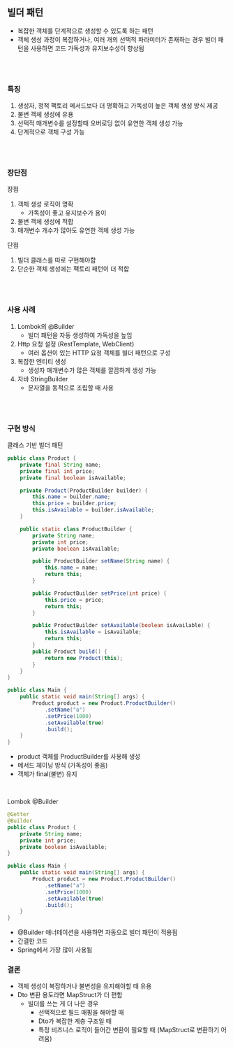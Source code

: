 ## 빌더 패턴
- 복잡한 객체를 단계적으로 생성할 수 있도록 하는 패턴
- 객체 생성 과정이 복잡하거나, 여러 개의 선택적 파라미터가 존재하는 경우 빌더 패턴을 사용하면 코드 가독성과 유지보수성이 향상됨

</br></br>

### 특징
1. 생성자, 정적 팩토리 메서드보다 더 명확하고 가독성이 높은 객체 생성 방식 제공
2. 불변 객체 생성에 유용
3. 선택적 매개변수를 설정할때 오버로딩 없이 유연한 객체 생성 가능
4. 단계적으로 객체 구성 가능

</br></br>

### 장단점

장점
1. 객체 생성 로직이 명확 
   - 가독성이 좋고 유지보수가 용이
2. 불변 객체 생성에 적합
3. 매개변수 개수가 많아도 유연한 객체 생성 가능

단점
1. 빌더 클래스를 따로 구현해야함
2. 단순한 객체 생성에는 팩토리 패턴이 더 적합

</br></br>

### 사용 사례
1. Lombok의 @Builder  
   - 빌더 패턴을 자동 생성하여 가독성을 높임
2. Http 요청 설정 (RestTemplate, WebClient)
   - 여러 옵션이 있는 HTTP 요청 객체를 빌더 패턴으로 구성
3. 복잡한 엔티티 생성
   - 생성자 매개변수가 많은 객체를 깔끔하게 생성 가능
4. 자바 StringBuilder
   - 문자열을 동적으로 조립할 때 사용

</br></br>

### 구현 방식
클래스 기반 빌더 패턴
```java
public class Product {
	private final String name;
	private final int price;
	private final boolean isAvailable;

	private Product(ProductBuilder builder) {
		this.name = builder.name;
		this.price = builder.price;
		this.isAvailable = builder.isAvailable;
	}

	public static class ProductBuilder {
	    private String name;
		private int price;
		private boolean isAvailable;

		public ProductBuilder setName(String name) {
			this.name = name;
			return this;
		}

		public ProductBuilder setPrice(int price) {
			this.price = price;
			return this;
		}

		public ProductBuilder setAvailable(boolean isAvailable) {
			this.isAvailable = isAvailable;
			return this;
		}
		public Product build() {
			return new Product(this);
		}
	}
}

public class Main {
	public static void main(String[] args) {
		Product product = new Product.ProductBuilder()
			.setName("a")
			.setPrice(1000)
			.setAvailable(true)
			.build();
	}
}
```
- product 객체를 ProductBuilder를 사용해 생성
- 메서드 체이닝 방식 (가독성이 좋음)
- 객체가 final(불변) 유지

<br>

Lombok @Builder
```java
@Getter
@Builder
public class Product {
    private String name;
    private int price;
    private boolean isAvailable;
}

public class Main {
	public static void main(String[] args) {
		Product product = new Product.ProductBuilder()
			.setName("a")
			.setPrice(1000)
			.setAvailable(true)
			.build();
	}
}
```
- @Builder 애너테이션을 사용하면 자동으로 빌더 패턴이 적용됨
- 간결한 코드
- Spring에서 가장 많이 사용됨


### 결론
- 객체 생성이 복잡하거나 불변성을 유지해야할 때 유용
- Dto 변환 용도라면 MapStruct가 더 편함
  - 빌더를 쓰는 게 더 나은 경우
    - 선택적으로 필드 매핑을 해야할 때
    - Dto가 복잡한 계층 구조일 때
    - 특정 비즈니스 로직이 들어간 변환이 필요할 때 (MapStruct로 변환하기 어려움)

